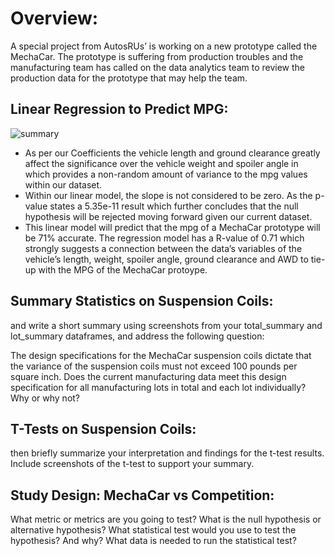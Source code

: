 # Overview:

A special project from AutosRUs’ is working on a new prototype called the MechaCar. The prototype is suffering from production troubles and the manufacturing team has called on the data analytics team to review the production data for the prototype that may help the team.

## Linear Regression to Predict MPG:

![summary](https://user-images.githubusercontent.com/81484054/127748458-3ee9ba03-b3ea-4736-b268-4e7164ecce59.png)


- As per our Coefficients the vehicle length and ground clearance greatly affect the significance over the vehicle weight and spoiler angle in which provides a non-random amount of variance to the mpg values within our dataset.
- Within our linear model, the slope is not considered to be zero. As the p-value states a 5.35e-11 result which further concludes that the null hypothesis will be rejected moving forward given our current dataset.
- This linear model will predict that the mpg of a MechaCar prototype will be 71% accurate. The regression model has a R-value of 0.71 which strongly suggests a connection between the data’s variables of the vehicle’s length, weight, spoiler angle, ground clearance and AWD to tie-up with the MPG of the MechaCar protoype.


## Summary Statistics on Suspension Coils:

and write a short summary using screenshots from your total_summary and lot_summary dataframes, and address the following question:

The design specifications for the MechaCar suspension coils dictate that the variance of the suspension coils must not exceed 100 pounds per square inch. Does the current manufacturing data meet this design specification for all manufacturing lots in total and each lot individually? Why or why not?

 ## T-Tests on Suspension Coils:
 
 then briefly summarize your interpretation and findings for the t-test results. Include screenshots of the t-test to support your summary.

## Study Design: MechaCar vs Competition:

What metric or metrics are you going to test?
What is the null hypothesis or alternative hypothesis?
What statistical test would you use to test the hypothesis? And why?
What data is needed to run the statistical test?
